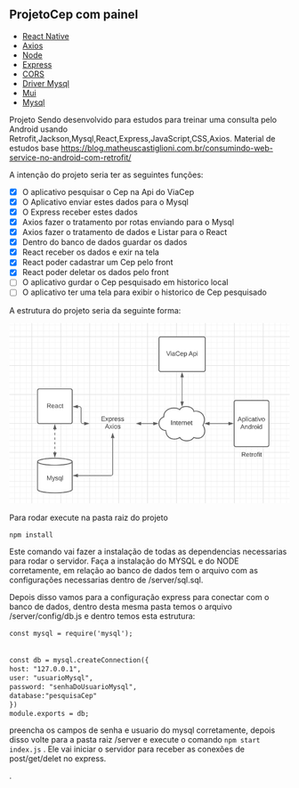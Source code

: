 ## ProjetoCep com painel

* [React Native](https://reactnative.dev/)
* [Axios](https://axios-http.com/)
* [Node](https://nodejs.org/)
* [Express](https://expressjs.com/pt-br/)
* [CORS](https://www.npmjs.com/package/cors)
* [Driver Mysql](https://www.npmjs.com/package/mysql)
* [Mui](https://mui.com/pt/)
* [Mysql](https://www.mysql.com/)
  
Projeto Sendo desenvolvido para estudos para treinar uma consulta pelo Android usando Retrofit,Jackson,Mysql,React,Express,JavaScript,CSS,Axios.
Material de estudos base https://blog.matheuscastiglioni.com.br/consumindo-web-service-no-android-com-retrofit/

A intenção do projeto seria ter as seguintes funções:

- [X] O aplicativo pesquisar o Cep na Api do ViaCep
- [X] O Aplicativo enviar estes dados para o Mysql
- [X] O Express receber estes dados
- [X] Axios fazer o tratamento por rotas enviando para o Mysql
- [X] Axios fazer o tratamento de dados e Listar para o React
- [X] Dentro do banco de dados guardar os dados
- [X] React receber os dados e exir na tela
- [X] React poder cadastrar um Cep pelo front
- [X] React poder deletar os dados pelo front
- [ ] O aplicativo gurdar o Cep pesquisado em historico local
- [ ] O aplicativo ter uma tela para exibir o historico de Cep pesquisado

A estrutura do projeto seria da seguinte forma:

<img src="https://raw.githubusercontent.com/MesopotamiaAlpha/ProjetoCep/Principal/Screenshot_10.png">

Para rodar execute na pasta raiz do projeto
```
npm install
```
Este comando vai fazer a instalação de todas as dependencias necessarias para rodar o servidor.
Faça a instalação do MYSQL e do NODE corretamente, em relação ao banco de dados tem o arquivo com as configurações necessarias dentro de /server/sql.sql.

Depois disso vamos para a configuração express para conectar com o banco de dados, dentro desta mesma pasta temos o arquivo /server/config/db.js e dentro temos esta estrutura:

```
const mysql = require('mysql');


const db = mysql.createConnection({
host: "127.0.0.1",
user: "usuarioMysql",
password: "senhaDoUsuarioMysql",
database:"pesquisaCep" 
})
module.exports = db;
```
preencha os campos de senha e usuario do mysql corretamente, depois disso volte para a pasta raiz /server e execute o comando ``` npm start index.js ``` . Ele vai iniciar o servidor para receber as conexões de post/get/delet no express.


.
